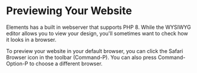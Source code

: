 # Previewing Your Website

Elements has a built in webserver that supports PHP 8. While the WYSIWYG editor allows you to view your design, you'll sometimes want to check how it looks in a browser.

To preview your website in your default browser, you can click the Safari Browser icon in the toolbar (Command-P). You can also press Command-Option-P to choose a different browser.
